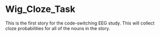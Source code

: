 # Wig_Cloze_Task
This is the first story for the code-switching EEG study. This will collect cloze probabilities for all of the nouns in the story.
